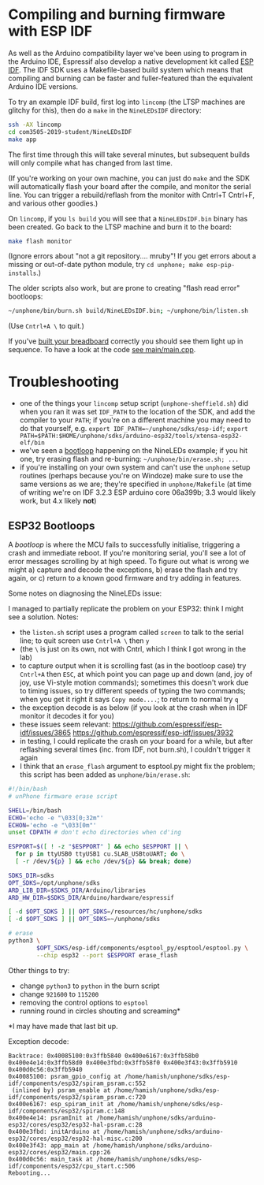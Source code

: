 Compiling and burning firmware with ESP IDF
===

As well as the Arduino compatibility layer we've been using to program in the
Arduino IDE, Espressif also develop a native development kit called [ESP
IDF](https://docs.espressif.com/projects/esp-idf/en/latest/). The IDF SDK uses
a Makefile-based build system which means that compiling and burning can be
faster and fuller-featured than the equivalent Arduino IDE versions.

To try an example IDF build, first log into `lincomp` (the LTSP machines are
glitchy for this), then do a `make` in the `NineLEDsIDF` directory:

```bash
ssh -AX lincomp
cd com3505-2019-student/NineLEDsIDF
make app
```

The first time through this will take several minutes, but subsequent builds
will only compile what has changed from last time.

(If you're working on your own machine, you can just do `make` and the SDK
will automatically flash your board after the compile, and monitor the serial
line. You can trigger a rebuild/reflash from the monitor with Cntrl+T Cntrl+F,
and various other goodies.)

On `lincomp`, if you `ls build` you will see that a `NineLEDsIDF.bin` binary
has been created. Go back to the LTSP machine and burn it to the board:

```bash
make flash monitor
```

(Ignore errors about "not a git repository.... mruby"! If you get errors about
a missing or out-of-date python module, try `cd unphone; make
esp-pip-installs`.)

The older scripts also work, but are prone to creating "flash read error"
bootloops:

```bash
~/unphone/bin/burn.sh build/NineLEDsIDF.bin; ~/unphone/bin/listen.sh
```
(Use `Cntrl+A \` to quit.)

If you've [built your breadboard](9leds.mkd) correctly you should see them
light up in sequence. To have a look at the code [see
main/main.cpp](../../NineLEDsIDF/main/main.cpp).


# Troubleshooting

- one of the things your `lincomp` setup script (`unphone-sheffield.sh`) did
  when you ran it was set `IDF_PATH` to the location of the SDK, and add the
  compiler to your `PATH`; if you're on a different machine you may need to do
  that yourself, e.g. `export IDF_PATH=~/unphone/sdks/esp-idf`; `export
  PATH=$PATH:$HOME/unphone/sdks/arduino-esp32/tools/xtensa-esp32-elf/bin`
- we've seen a [bootloop](#esp32-bootloops/) happening on the NineLEDs
  example; if you hit one, try erasing flash and re-burning:
  `~/unphone/bin/erase.sh; ...`
- if you're installing on your own system and can't use the `unphone` setup
  routines (perhaps because you're on Windoze) make sure to use the same
  versions as we are; they're specified in `unphone/Makefile` (at time of
  writing we're on IDF 3.2.3 ESP arduino core 06a399b; 3.3 would likely work,
  but 4.x likely **not**)


## ESP32 Bootloops

A _bootloop_ is where the MCU fails to successfully initialise, triggering a
crash and immediate reboot. If you're monitoring serial, you'll see a lot of
error messages scrolling by at high speed. To figure out what is wrong we
might a) capture and decode the exceptions, b) erase the flash and try again,
or c) return to a known good firmware and try adding in features.

Some notes on diagnosing the NineLEDs issue:

I managed to partially replicate the problem on your ESP32:
think I might see a solution. Notes:

- the `listen.sh` script uses a program called `screen` to talk to the serial
  line; to quit screen use `Cntrl+A \` then `y`
- (the `\` is just on its own, not with Cntrl, which I think I got wrong in
  the lab)
- to capture output when it is scrolling fast (as in the bootloop case) try
  `Cntrl+A` then `ESC`, at which point you can page up and down (and, joy of
  joy, use Vi-style motion commands); sometimes this doesn't work due to
  timing issues, so try different speeds of typing the two commands; when you
  get it right it says `Copy mode....`; to return to normal try `q`
- the exception decode is as below (if you look at the crash when in IDF
  monitor it decodes it for you)
- these issues seem relevant: https://github.com/espressif/esp-idf/issues/3865
  https://github.com/espressif/esp-idf/issues/3932
- in testing, I could replicate the crash on your board for a while, but after
  reflashing several times (inc. from IDF, not burn.sh), I couldn't trigger it
  again
- I think that an `erase_flash` argument to esptool.py might fix the problem;
  this script has been added as `unphone/bin/erase.sh`:

```bash
#!/bin/bash
# unPhone firmware erase script

SHELL=/bin/bash
ECHO='echo -e "\033[0;32m"'
ECHON='echo -e "\033[0m"'
unset CDPATH # don't echo directories when cd'ing

ESPPORT=$([ ! -z "$ESPPORT" ] && echo $ESPPORT || \
  for p in ttyUSB0 ttyUSB1 cu.SLAB_USBtoUART; do \
  [ -r /dev/${p} ] && echo /dev/${p} && break; done)

SDKS_DIR=sdks
OPT_SDKS=/opt/unphone/sdks
ARD_LIB_DIR=$SDKS_DIR/Arduino/libraries
ARD_HW_DIR=$SDKS_DIR/Arduino/hardware/espressif

[ -d $OPT_SDKS ] || OPT_SDKS=/resources/hc/unphone/sdks
[ -d $OPT_SDKS ] || OPT_SDKS=~/unphone/sdks

# erase
python3 \
        $OPT_SDKS/esp-idf/components/esptool_py/esptool/esptool.py \
        --chip esp32 --port $ESPPORT erase_flash
```

Other things to try:
- change `python3` to `python` in the burn script
- change `921600` to `115200`
- removing the control options to `esptool`
- running round in circles shouting and screaming*

*I may have made that last bit up.

Exception decode:
```
Backtrace: 0x40085100:0x3ffb5840 0x400e6167:0x3ffb58b0 0x400e4e14:0x3ffb58d0 0x400e3fbd:0x3ffb58f0 0x400e3f43:0x3ffb5910 0x400d0c56:0x3ffb5940
0x40085100: psram_gpio_config at /home/hamish/unphone/sdks/esp-idf/components/esp32/spiram_psram.c:552
 (inlined by) psram_enable at /home/hamish/unphone/sdks/esp-idf/components/esp32/spiram_psram.c:720
0x400e6167: esp_spiram_init at /home/hamish/unphone/sdks/esp-idf/components/esp32/spiram.c:148
0x400e4e14: psramInit at /home/hamish/unphone/sdks/arduino-esp32/cores/esp32/esp32-hal-psram.c:28
0x400e3fbd: initArduino at /home/hamish/unphone/sdks/arduino-esp32/cores/esp32/esp32-hal-misc.c:200
0x400e3f43: app_main at /home/hamish/unphone/sdks/arduino-esp32/cores/esp32/main.cpp:26
0x400d0c56: main_task at /home/hamish/unphone/sdks/esp-idf/components/esp32/cpu_start.c:506
Rebooting...
```
